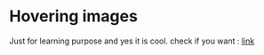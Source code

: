 # Hovering images

Just for learning purpose and yes it is cool.
check if you want : [link](https://priyansh159.github.io/hovering/)
